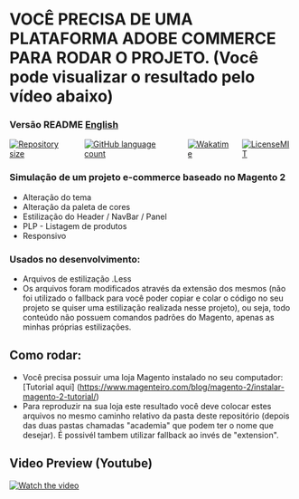 # VOCÊ PRECISA DE UMA PLATAFORMA ADOBE COMMERCE PARA RODAR O PROJETO. (Você pode visualizar o resultado pelo vídeo abaixo)

###  Versão README [English](./README-EN.md)

<div style="display: flex; gap:1rem;">
<a href="#">
<img alt="Repository size" src="https://img.shields.io/github/repo-size/GusRot/Magento">
</a>
<a href="#">
<img alt="GitHub language count" src="https://img.shields.io/github/languages/count/GusRot/Magento?color=%2304D361" target="blank">
</a>
<a href="#">
<img alt="Wakatime" src="https://wakatime.com/badge/user/04f1420e-9d57-410a-bdc7-d768fb237a52/project/28507fc9-dc3e-4aad-ba20-2527cfec66ac.svg">
</a>
<a href="https://github.com/git/git-scm.com/blob/main/MIT-LICENSE.txt" target="blank">
<img alt="LicenseMIT" src="https://badgen.net/github/license/micromatch/micromatch">
</a>
</div>

### Simulação de um projeto e-commerce baseado no Magento 2

- Alteração do tema
- Alteração da paleta de cores
- Estilização do Header / NavBar / Panel
- PLP - Listagem de produtos
- Responsivo

### Usados no desenvolvimento:

- Arquivos de estilização .Less
- Os arquivos foram modificados através da extensão dos mesmos (não foi utilizado o fallback para você poder copiar e colar o código no seu projeto se quiser uma estilização realizada nesse projeto), ou seja, todo conteúdo não possuem comandos padrões do Magento, apenas as minhas próprias estilizações.

## Como rodar:

- Você precisa possuir uma loja Magento instalado no seu computador: [Tutorial aqui] (https://www.magenteiro.com/blog/magento-2/instalar-magento-2-tutorial/)
- Para reproduzir na sua loja este resultado você deve colocar estes arquivos no mesmo caminho relativo da pasta deste repositório (depois das duas pastas chamadas "academia" que podem ter o nome que desejar). É possivél tambem utilizar fallback ao invés de "extension".

## Video Preview (Youtube)

[![Watch the video](https://img.youtube.com/vi/vqYf1iDuWT0/maxresdefault.jpg)](https://youtu.be/vqYf1iDuWT0)
